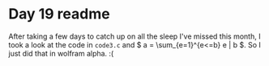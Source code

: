 # Day 19 readme

After taking a few days to catch up on all the sleep I've missed this month, I took a look at the code in `code3.c` and $ a = \sum_{e=1}^{e<=b} e | b $. So I just did that in wolfram alpha. :(
